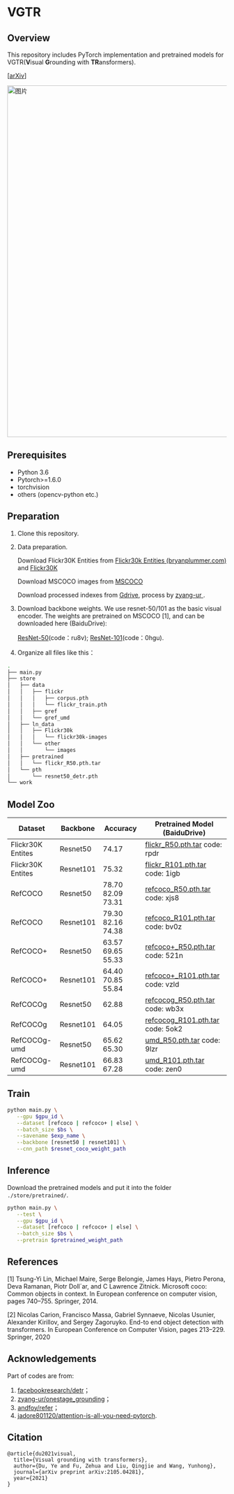 # VGTR



##  Overview

This repository includes PyTorch implementation and pretrained models for VGTR(**V**isual **G**rounding with **TR**ansformers).

[[arXiv](https://arxiv.org/abs/2105.04281)]

<img width="805" alt="图片" src="https://user-images.githubusercontent.com/83934424/157177788-534d16e8-c91c-432d-8939-213c7f3065a2.png">


## Prerequisites

- Python 3.6
- Pytorch>=1.6.0
- torchvision
- others (opencv-python etc.)



## Preparation

   1. Clone this repository.

   2. Data preparation.

      Download Flickr30K Entities from [Flickr30k Entities (bryanplummer.com)](http://bryanplummer.com/Flickr30kEntities/) and  [Flickr30K](http://shannon.cs.illinois.edu/DenotationGraph/) 

      Download MSCOCO images from [MSCOCO](http://images.cocodataset.org/zips/train2014.zip)

      Download processed indexes from [Gdrive](https://drive.google.com/drive/folders/1cZI562MABLtAzM6YU4WmKPFFguuVr0lZ?usp=drive_open), process by [zyang-ur
   ](https://github.com/zyang-ur/onestage_grounding).

   3. Download backbone weights. We use resnet-50/101 as the basic visual encoder. The weights are pretrained on MSCOCO [1], and can be downloaded here (BaiduDrive):

      [ResNet-50](https://pan.baidu.com/s/1ZHR_Ew8tUZH7gZo1prJThQ)(code：ru8v);  [ResNet-101](https://pan.baidu.com/s/1zsQ67cUZQ88n43-nmEjgvA)(code：0hgu).

   4. Organize all files like this：

   ```bash
   .
   ├── main.py
   ├── store
   │   ├── data
   │   │   ├── flickr
   │   │   │   ├── corpus.pth
   │   │   │   └── flickr_train.pth
   │   │   ├── gref
   │   │   └── gref_umd
   │   ├── ln_data
   │   │   ├── Flickr30k
   │   │   │   └── flickr30k-images
   │   │   └── other
   │   │       └── images
   │   ├── pretrained
   │   │   └── flickr_R50.pth.tar
   │   └── pth
   │       └── resnet50_detr.pth
   └── work
   ```




## Model Zoo

| Dataset           | Backbone  | Accuracy            | Pretrained Model (BaiduDrive)                                |
| ----------------- | --------- | ------------------- | ------------------------------------------------------------ |
| Flickr30K Entites | Resnet50  | 74.17               | [flickr_R50.pth.tar](https://pan.baidu.com/s/1VUnxD-5pXnM7iFwIl8q9kA) code: rpdr |
| Flickr30K Entites | Resnet101 | 75.32               | [flickr_R101.pth.tar](https://pan.baidu.com/s/10GcUFLSTei9Lwvu4e5GjrQ) code: 1igb |
| RefCOCO           | Resnet50  | 78.70  82.09  73.31 | [refcoco_R50.pth.tar](https://pan.baidu.com/s/1GIe5OoOQOADYc1vVGcSXbw) code: xjs8 |
| RefCOCO           | Resnet101 | 79.30  82.16  74.38 | [refcoco_R101.pth.tar](https://pan.baidu.com/s/1GL-itH93G_e3VVNUPtocSA) code: bv0z |
| RefCOCO+          | Resnet50  | 63.57  69.65  55.33 | [refcoco+_R50.pth.tar](https://pan.baidu.com/s/1PUF8WoTrOLmYU24kgAMXKQ) code: 521n |
| RefCOCO+          | Resnet101 | 64.40  70.85  55.84 | [refcoco+_R101.pth.tar](https://pan.baidu.com/s/1mJiA7i7-Mp5ZL5D6dEDy0g) code: vzld |
| RefCOCOg          | Resnet50  | 62.88               | [refcocog_R50.pth.tar](https://pan.baidu.com/s/1KvDPisgSLzy8u5bIVCBiOg) code: wb3x |
| RefCOCOg          | Resnet101 | 64.05               | [refcocog_R101.pth.tar](https://pan.baidu.com/s/13ubLIbIUA3XlhzSOjaK7dg) code: 5ok2 |
| RefCOCOg-umd      | Resnet50  | 65.62  65.30        | [umd_R50.pth.tar](https://pan.baidu.com/s/1-PgzbA98rUOl7VJHAO-Exw) code: 9lzr |
| RefCOCOg-umd      | Resnet101 | 66.83  67.28        | [umd_R101.pth.tar](https://pan.baidu.com/s/1JkGbYL8Of3WOVWI9QcVwhQ) code: zen0 |




## Train

   ```bash
   python main.py \
      --gpu $gpu_id \
      --dataset [refcoco | refcoco+ | else] \
      --batch_size $bs \
      --savename $exp_name \
      --backbone [resnet50 | resnet101] \
      --cnn_path $resnet_coco_weight_path
   ```




## Inference

   Download the pretrained models and put it into the folder ```./store/pretrained/```.

   ```bash
   python main.py \
      --test \
      --gpu $gpu_id \
      --dataset [refcoco | refcoco+ | else] \
      --batch_size $bs \
      --pretrain $pretrained_weight_path
   ```




## References

   [1] Tsung-Yi Lin, Michael Maire, Serge Belongie, James Hays, Pietro Perona, Deva Ramanan, Piotr Doll´ar, and C Lawrence Zitnick. Microsoft coco: Common objects in context. In European conference on computer vision, pages 740–755. Springer, 2014.

   [2] Nicolas Carion, Francisco Massa, Gabriel Synnaeve, Nicolas Usunier, Alexander Kirillov, and Sergey 	Zagoruyko. End-to end object detection with transformers. In European Conference on Computer Vision, pages 213–229. Springer, 2020




## Acknowledgements

Part of codes are from:

   1. [facebookresearch/detr](https://github.com/facebookresearch/detr)；
   2. [zyang-ur/onestage_grounding](https://github.com/zyang-ur/onestage_grounding)； 
   3. [andfoy/refer](https://github.com/andfoy/refer)；
   4. [jadore801120/attention-is-all-you-need-pytorch](https://github.com/jadore801120/attention-is-all-you-need-pytorch).


## Citation
   ```
   @article{du2021visual,
     title={Visual grounding with transformers},
     author={Du, Ye and Fu, Zehua and Liu, Qingjie and Wang, Yunhong},
     journal={arXiv preprint arXiv:2105.04281},
     year={2021}
   }

   ```
